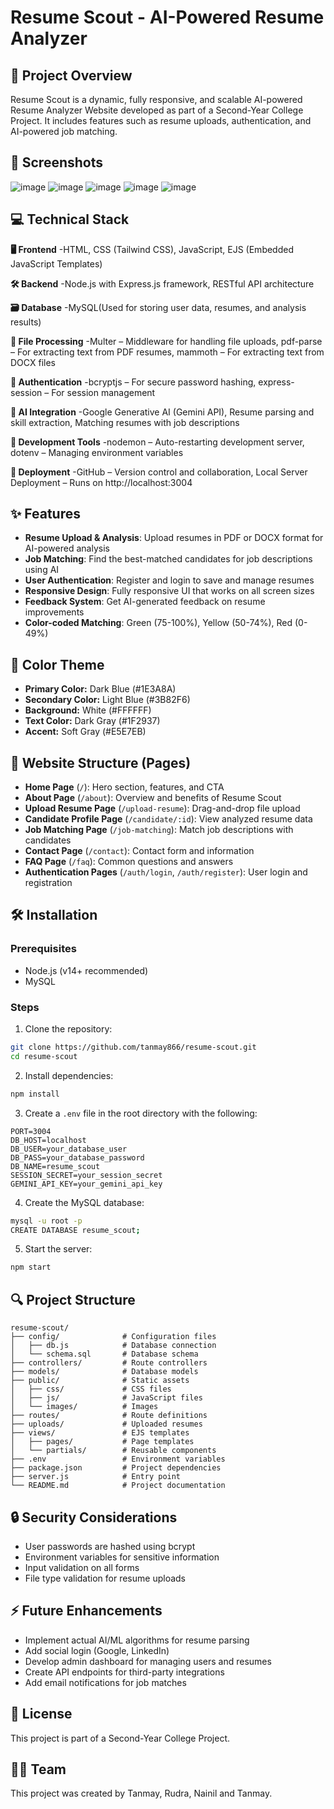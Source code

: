 # Resume Scout - AI-Powered Resume Analyzer

## 🚀 Project Overview
Resume Scout is a dynamic, fully responsive, and scalable AI-powered Resume Analyzer Website developed as part of a Second-Year College Project. It includes features such as resume uploads, authentication, and AI-powered job matching.

## 📸 Screenshots
![image](https://github.com/user-attachments/assets/16476c0c-9e94-4248-a2a7-e93850555911)
![image](https://github.com/user-attachments/assets/bcc25d08-8705-46c2-a1f9-70773d0caaf9)
![image](https://github.com/user-attachments/assets/ff008df0-7155-4966-b3dd-c3e44cb1b2df)
![image](https://github.com/user-attachments/assets/e7e44e2e-754e-47bc-88f0-c1d852f087f9)
![image](https://github.com/user-attachments/assets/b51b5604-dea9-4b30-888f-c620fbf729c8)






## 💻 Technical Stack
**🖥️ Frontend**
-HTML, CSS (Tailwind CSS), JavaScript, EJS (Embedded JavaScript Templates)

**🛠️ Backend**
-Node.js with Express.js framework, RESTful API architecture

**🗃️ Database**
-MySQL(Used for storing user data, resumes, and analysis results)

**📄 File Processing**
-Multer – Middleware for handling file uploads, pdf-parse – For extracting text from PDF resumes, mammoth – For extracting text from DOCX files

**🔐 Authentication**
-bcryptjs – For secure password hashing, express-session – For session management

**🤖 AI Integration**
-Google Generative AI (Gemini API), Resume parsing and skill extraction, Matching resumes with job descriptions

**🧰 Development Tools**
-nodemon – Auto-restarting development server, dotenv – Managing environment variables

**🚀 Deployment**
-GitHub – Version control and collaboration, Local Server Deployment – Runs on http://localhost:3004 

## ✨ Features
- **Resume Upload & Analysis**: Upload resumes in PDF or DOCX format for AI-powered analysis
- **Job Matching**: Find the best-matched candidates for job descriptions using AI
- **User Authentication**: Register and login to save and manage resumes
- **Responsive Design**: Fully responsive UI that works on all screen sizes
- **Feedback System**: Get AI-generated feedback on resume improvements
- **Color-coded Matching**: Green (75-100%), Yellow (50-74%), Red (0-49%)

## 🎨 Color Theme
- **Primary Color:** Dark Blue (#1E3A8A)
- **Secondary Color:** Light Blue (#3B82F6)
- **Background:** White (#FFFFFF)
- **Text Color:** Dark Gray (#1F2937)
- **Accent:** Soft Gray (#E5E7EB)

## 📌 Website Structure (Pages)
- **Home Page** (`/`): Hero section, features, and CTA
- **About Page** (`/about`): Overview and benefits of Resume Scout
- **Upload Resume Page** (`/upload-resume`): Drag-and-drop file upload
- **Candidate Profile Page** (`/candidate/:id`): View analyzed resume data
- **Job Matching Page** (`/job-matching`): Match job descriptions with candidates
- **Contact Page** (`/contact`): Contact form and information
- **FAQ Page** (`/faq`): Common questions and answers
- **Authentication Pages** (`/auth/login`, `/auth/register`): User login and registration

## 🛠️ Installation

### Prerequisites
- Node.js (v14+ recommended)
- MySQL

### Steps
1. Clone the repository:
```bash
git clone https://github.com/tanmay866/resume-scout.git
cd resume-scout
```

2. Install dependencies:
```bash
npm install
```

3. Create a `.env` file in the root directory with the following:
```
PORT=3004
DB_HOST=localhost
DB_USER=your_database_user
DB_PASS=your_database_password
DB_NAME=resume_scout
SESSION_SECRET=your_session_secret
GEMINI_API_KEY=your_gemini_api_key
```

4. Create the MySQL database:
```bash
mysql -u root -p
CREATE DATABASE resume_scout;
```

5. Start the server:
```bash
npm start
```

## 🔍 Project Structure
```
resume-scout/
├── config/              # Configuration files
│   ├── db.js            # Database connection
│   └── schema.sql       # Database schema
├── controllers/         # Route controllers
├── models/              # Database models
├── public/              # Static assets
│   ├── css/             # CSS files
│   ├── js/              # JavaScript files
│   └── images/          # Images
├── routes/              # Route definitions
├── uploads/             # Uploaded resumes
├── views/               # EJS templates
│   ├── pages/           # Page templates
│   └── partials/        # Reusable components
├── .env                 # Environment variables
├── package.json         # Project dependencies
├── server.js            # Entry point
└── README.md            # Project documentation
```

## 🔒 Security Considerations
- User passwords are hashed using bcrypt
- Environment variables for sensitive information
- Input validation on all forms
- File type validation for resume uploads

## ⚡ Future Enhancements
- Implement actual AI/ML algorithms for resume parsing
- Add social login (Google, LinkedIn)
- Develop admin dashboard for managing users and resumes
- Create API endpoints for third-party integrations
- Add email notifications for job matches

## 📄 License
This project is part of a Second-Year College Project.

## 👨‍💻 Team
This project was created by Tanmay, Rudra, Nainil and Tanmay.
